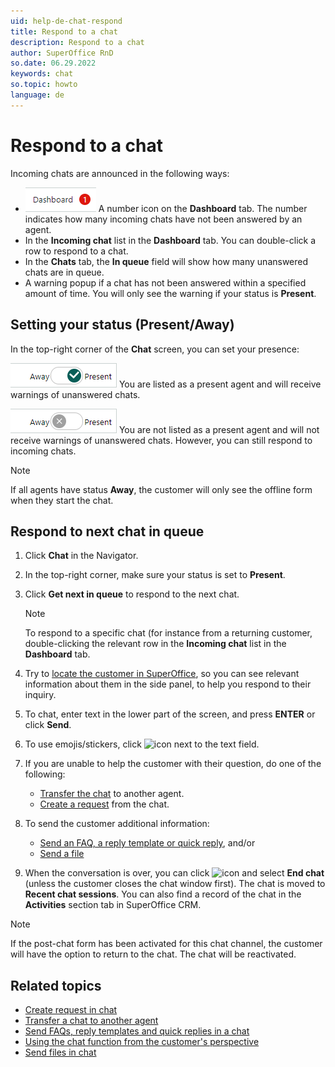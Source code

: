 ```yaml
---
uid: help-de-chat-respond
title: Respond to a chat
description: Respond to a chat
author: SuperOffice RnD
so.date: 06.29.2022
keywords: chat
so.topic: howto
language: de
---
```


# Respond to a chat

Incoming chats are announced in the following ways:

* ![icon][img2] A number icon on the **Dashboard** tab. The number indicates how many incoming chats have not been answered by an agent.
* In the **Incoming chat** list in the **Dashboard** tab. You can double-click a row to respond to a chat.
* In the **Chats** tab, the **In queue** field will show how many unanswered chats are in queue.
* A warning popup if a chat has not been answered within a specified amount of time. You will only see the warning if your status is **Present**.

## Setting your status (Present/Away)

In the top-right corner of the **Chat** screen, you can set your presence:

![icon][img3] You are listed as a present agent and will receive warnings of unanswered chats.

![icon][img4] You are not listed as a present agent and will not receive warnings of unanswered chats. However, you can still respond to incoming chats.

> [!NOTE]
> If all agents have status **Away**, the customer will only see the offline form when they start the chat.

## Respond to next chat in queue

1. Click **Chat** in the Navigator.

2. In the top-right corner, make sure your status is set to **Present**.

3. Click **Get next in queue** to respond to the next chat.

    > [!NOTE]
    > To respond to a specific chat (for instance from a returning customer, double-clicking the relevant row in the **Incoming chat** list in the **Dashboard** tab.

4. Try to [locate the customer in SuperOffice][1], so you can see relevant information about them in the side panel, to help you respond to their inquiry.

5. To chat, enter text in the lower part of the screen, and press **ENTER** or click **Send**.

6. To use emojis/stickers, click ![icon][img5] next to the text field.

7. If you are unable to help the customer with their question, do one of the following:

    * [Transfer the chat][2] to another agent.
    * [Create a request][3] from the chat.

8. To send the customer additional information:
    * [Send an FAQ, a reply template or quick reply][4], and/or
    * [Send a file][5]

9. When the conversation is over, you can click ![icon][img1] and select **End chat** (unless the customer closes the chat window first). The chat is moved to **Recent chat sessions**. You can also find a record of the chat in the **Activities** section tab in SuperOffice CRM.

> [!NOTE]
> If the post-chat form has been activated for this chat channel, the customer will have the option to return to the chat. The chat will be reactivated.

## Related topics

* [Create request in chat][3]
* [Transfer a chat to another agent][2]
* [Send FAQs, reply templates and quick replies in a chat][4]
* [Using the chat function from the customer's perspective][6]
* [Send files in chat][5]

<!-- Referenced links -->
[1]: link-to-person.md
[2]: transfer-to-agent.md
[3]: create-request.md
[4]: send-faq-or-reply-template.md
[5]: send-files.md
[6]: as-customer.md

<!-- Referenced images -->
[img1]: ../../../media/icons/btn-menu.png
[img2]: media/chat-tab-dashboard.png
[img3]: media/chat-status-present.png
[img4]: media/chat-status-away.png
[img5]: ../../../../common/icons/smiley-icon.png


